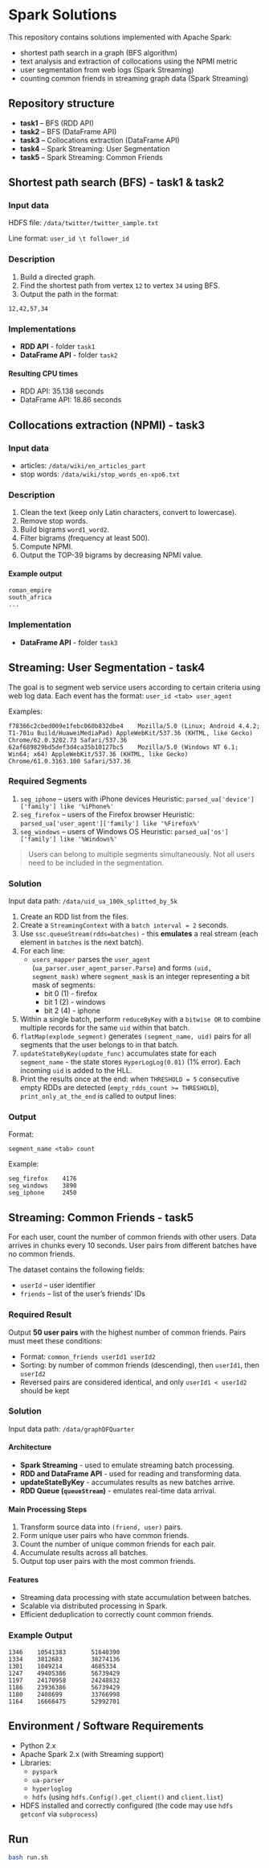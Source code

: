 # Spark Solutions

This repository contains solutions implemented with Apache Spark:
- shortest path search in a graph (BFS algorithm)
- text analysis and extraction of collocations using the NPMI metric
- user segmentation from web logs (Spark Streaming)
- counting common friends in streaming graph data (Spark Streaming)

## Repository structure

- **task1** – BFS (RDD API)
- **task2** – BFS (DataFrame API)
- **task3** – Collocations extraction (DataFrame API)
- **task4** – Spark Streaming: User Segmentation
- **task5** – Spark Streaming: Common Friends

## Shortest path search (BFS) - task1 & task2

### Input data

HDFS file: `/data/twitter/twitter_sample.txt`

Line format: `user_id \t follower_id`

### Description

1. Build a directed graph.
2. Find the shortest path from vertex `12` to vertex `34` using BFS.
3. Output the path in the format:
```
12,42,57,34
```

### Implementations

- **RDD API** - folder `task1`
- **DataFrame API** - folder `task2`

#### Resulting CPU times

- RDD API: 35.138 seconds
- DataFrame API: 18.86 seconds

## Collocations extraction (NPMI) - task3

### Input data

- articles: `/data/wiki/en_articles_part`
- stop words: `/data/wiki/stop_words_en-xpo6.txt`

### Description

1. Clean the text (keep only Latin characters, convert to lowercase).
2. Remove stop words.
3. Build bigrams `word1_word2`.
4. Filter bigrams (frequency at least 500).
5. Compute NPMI.
6. Output the TOP-39 bigrams by decreasing NPMI value.

#### Example output

```
roman_empire
south_africa
...
```

### Implementation

- **DataFrame API** - folder `task3`

## Streaming: User Segmentation - task4

The goal is to segment web service users according to certain criteria using web log data. Each event has the format:
`user_id <tab> user_agent`

Examples:

```
f78366c2cbed009e1febc060b832dbe4    Mozilla/5.0 (Linux; Android 4.4.2; T1-701u Build/HuaweiMediaPad) AppleWebKit/537.36 (KHTML, like Gecko) Chrome/62.0.3202.73 Safari/537.36
62af689829bd5def3d4ca35b10127bc5    Mozilla/5.0 (Windows NT 6.1; Win64; x64) AppleWebKit/537.36 (KHTML, like Gecko) Chrome/61.0.3163.100 Safari/537.36
```

### Required Segments

1. `seg_iphone` – users with iPhone devices
	Heuristic: `parsed_ua['device']['family'] like '%iPhone%'`
2. `seg_firefox` – users of the Firefox browser
	Heuristic: `parsed_ua['user_agent']['family'] like '%Firefox%'`
3. `seg_windows` – users of Windows OS
	Heuristic: `parsed_ua['os']['family'] like '%Windows%'`

> Users can belong to multiple segments simultaneously. Not all users need to be included in the segmentation.

### Solution

Input data path: `/data/uid_ua_100k_splitted_by_5k`

1. Create an RDD list from the files.
2. Create a `StreamingContext` with a `batch interval = 2` seconds.
3. Use `ssc.queueStream(rdds=batches)` - this **emulates** a real stream (each element in `batches` is the next batch).
4. For each line:
	- `users_mapper` parses the `user_agent` (`ua_parser.user_agent_parser.Parse`) and forms `(uid, segment_mask)` where `segment_mask` is an integer representing a bit mask of segments:
		- bit 0 (1) - firefox
		- bit 1 (2) - windows
		- bit 2 (4) - iphone
5. Within a single batch, perform `reduceByKey` with a `bitwise OR` to combine multiple records for the same `uid` within that batch.
6. `flatMap(explode_segment)` generates `(segment_name, uid)` pairs for all segments that the user belongs to in that batch.
7. `updateStateByKey(update_func)` accumulates state for each `segment_name` - the state stores `HyperLogLog(0.01)` (1% error). Each incoming `uid` is added to the HLL.
8. Print the results once at the end: when `THRESHOLD = 5` consecutive empty RDDs are detected (`empty_rdds_count >= THRESHOLD`), `print_only_at_the_end` is called to output lines:

### Output

Format:
```
segment_name <tab> count
```

Example:
```
seg_firefox    4176
seg_windows    3890
seg_iphone     2450
```

## Streaming: Common Friends - task5

For each user, count the number of common friends with other users. Data arrives in chunks every 10 seconds. User pairs from different batches have no common friends.

The dataset contains the following fields:
- `userId` – user identifier
- `friends` – list of the user’s friends’ IDs

### Required Result

Output **50 user pairs** with the highest number of common friends. Pairs must meet these conditions:
- Format: `common_friends userId1 userId2`
- Sorting: by number of common friends (descending), then `userId1`, then `userId2`
- Reversed pairs are considered identical, and only `userId1 < userId2` should be kept

### Solution

Input data path: `/data/graphDFQuarter`

#### Architecture
- **Spark Streaming** - used to emulate streaming batch processing.
- **RDD and DataFrame API** - used for reading and transforming data.
- **updateStateByKey** - accumulates results as new batches arrive.
- **RDD Queue (`queueStream`)** - emulates real-time data arrival.

#### Main Processing Steps

1. Transform source data into `(friend, user)` pairs.
2. Form unique user pairs who have common friends.
3. Count the number of unique common friends for each pair.
4. Accumulate results across all batches.
5. Output top user pairs with the most common friends.

#### Features
- Streaming data processing with state accumulation between batches.
- Scalable via distributed processing in Spark.
- Efficient deduplication to correctly count common friends.

### Example Output

```
1346    10541383       51640390
1334    3812683        38274136
1301    1049214        4685334
1247    49405386       56739429
1197    24170958       24248832
1186    23936386       56739429
1180    2408699        33766998
1164    16666475       52992701
```

## Environment / Software Requirements

- Python 2.x
- Apache Spark 2.x (with Streaming support)
- Libraries:
  - `pyspark`
  - `ua-parser`
  - `hyperloglog`
  - `hdfs` (using `hdfs.Config().get_client()` and `client.list`)
- HDFS installed and correctly configured (the code may use `hdfs getconf` via `subprocess`)

## Run

```bash
bash run.sh
```
